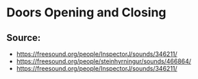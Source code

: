 # Doors Opening and Closing

## Source:
- https://freesound.org/people/InspectorJ/sounds/346211/
- https://freesound.org/people/steinhyrningur/sounds/466864/
- https://freesound.org/people/InspectorJ/sounds/346211/